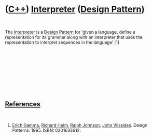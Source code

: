 



 

 

 

 

 

([C++](Cpp.md)) [Interpreter](CppDesignPatternInterpreter.md) ([Design Pattern](CppDesignPattern.md))
========================================================================================================

 

The [Interpreter](CppDesignPatternInterpreter.md) is a [Design
Pattern](CppDesignPattern.md) for 'given a language, define a
representation for its grammar along with an interpreter that uses the
representation to interpret sequences in the language' \[1\]

 

 

 

 

 

[References](CppReferences.md)
-------------------------------

 

1.  [Erich Gamma](CppErichGamma.md), [Richard
    Helm](CppRichardHelm.md), [Ralph Johnson](CppRalphJohnson.md),
    [John Vlissides](CppJohnVlissides.md). Design Patterns. 1995.
    ISBN: 0201633612.

 

 

 

 

 





 



